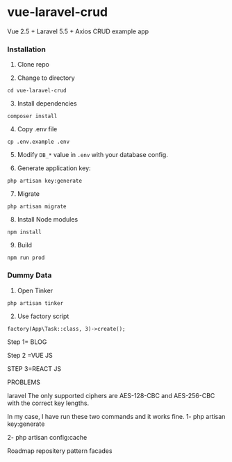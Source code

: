 # vue-laravel-crud

Vue 2.5 + Laravel 5.5 + Axios CRUD example app


### Installation

1. Clone repo

2. Change to directory

````
cd vue-laravel-crud
````   

3. Install dependencies

````
composer install
````

4. Copy .env file

```
cp .env.example .env
```

5. Modify `DB_*` value in `.env` with your database config.

6. Generate application key:

````
php artisan key:generate
````

7. Migrate
````
php artisan migrate
````

8. Install Node modules
````
npm install
````

9. Build

````
npm run prod
````

### Dummy Data

1. Open Tinker

````
php artisan tinker
````
    
2. Use factory script
````
factory(App\Task::class, 3)->create();
````



Step 1= BLOG

Step 2 =VUE JS

STEP 3=REACT JS


PROBLEMS 


laravel The only supported ciphers are AES-128-CBC and AES-256-CBC with the correct key lengths.

In my case, I have run these two commands and it works fine.
1-
php artisan key:generate

2-
php artisan config:cache

Roadmap
repositery pattern
facades 
